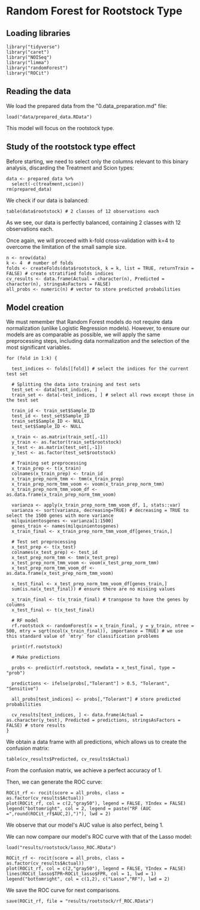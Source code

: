 # Random Forest for Rootstock Type

## Loading libraries

```
library("tidyverse")
library("caret")
library("NOISeq")
library("limma")
library("randomForest")
library("ROCit")
```

## Reading the data

We load the prepared data from the "0.data_preparation.md" file:

```
load("data/prepared_data.RData")
```

This model will focus on the rootstock type.

## Study of the rootstock type effect

Before starting, we need to select only the columns relevant to this binary analysis, discarding the Treatment and Scion types:

```
data <- prepared_data %>%
  select(-c(treatment,scion))
rm(prepared_data)
```

We check if our data is balanced:

```
table(data$rootstock) # 2 classes of 12 observations each
```

As we see, our data is perfectly balanced, containing 2 classes with 12 observations each. 

Once again, we will proceed with k-fold cross-validation with k=4 to overcome the limitation of the small sample size.

```
n <- nrow(data)
k <- 4  # number of folds
folds <- createFolds(data$rootstock, k = k, list = TRUE, returnTrain = FALSE) # create stratified folds indices
cv_results <- data.frame(Actual = character(n), Predicted = character(n), stringsAsFactors = FALSE)
all_probs <- numeric(n) # vector to store predicted probabilities
```

## Model creation

We must remember that Random Forest models do not require data normalization (unlike Logistic Regression models). However, to ensure our models are as comparable as possible, we will apply the same preprocessing steps, including data normalization and the selection of the most significant variables.

```
for (fold in 1:k) {

  test_indices <- folds[[fold]] # select the indices for the current test set
  
  # Splitting the data into training and test sets
  test_set <- data[test_indices, ]
  train_set <- data[-test_indices, ] # select all rows except those in the test set

  train_id <- train_set$Sample_ID
  test_id <- test_set$Sample_ID
  train_set$Sample_ID <- NULL
  test_set$Sample_ID <- NULL
  
  x_train <- as.matrix(train_set[,-1])
  y_train <- as.factor(train_set$rootstock)
  x_test <- as.matrix(test_set[,-1])
  y_test <- as.factor(test_set$rootstock)
  
  # Training set preprocessing
  x_train_prep <- t(x_train)
  colnames(x_train_prep) <- train_id
  x_train_prep_norm_tmm <- tmm(x_train_prep)
  x_train_prep_norm_tmm_voom <- voom(x_train_prep_norm_tmm)
  x_train_prep_norm_tmm_voom_df <- as.data.frame(x_train_prep_norm_tmm_voom)
  
  varianza <- apply(x_train_prep_norm_tmm_voom_df, 1, stats::var)
  varianza <- sort(varianza, decreasing=TRUE) # decreasing = TRUE to select the 1500 genes with more variance
  milquinientosgenes <- varianza[1:1500]
  genes_train <- names(milquinientosgenes)
  x_train_final <- x_train_prep_norm_tmm_voom_df[genes_train,]
  
  # Test set preprocessing
  x_test_prep <- t(x_test)
  colnames(x_test_prep) <- test_id
  x_test_prep_norm_tmm <- tmm(x_test_prep)
  x_test_prep_norm_tmm_voom <- voom(x_test_prep_norm_tmm)
  x_test_prep_norm_tmm_voom_df <- as.data.frame(x_test_prep_norm_tmm_voom)
  
  x_test_final <- x_test_prep_norm_tmm_voom_df[genes_train,]
  sum(is.na(x_test_final)) # ensure there are no missing values
  
  x_train_final <- t(x_train_final) # transpose to have the genes by columns
  x_test_final <- t(x_test_final)
  
  # RF model
  rf.rootstock <- randomForest(x = x_train_final, y = y_train, ntree = 500, mtry = sqrt(ncol(x_train_final)), importance = TRUE) # we use this standard value of 'mtry' for classification problems
                             
  print(rf.rootstock)
  
  # Make predictions
  
  probs <- predict(rf.rootstock, newdata = x_test_final, type = "prob")
  
  predictions <- ifelse(probs[,"Tolerant"] > 0.5, "Tolerant", "Sensitive")

  all_probs[test_indices] <- probs[,"Tolerant"] # store predicted probabilities
  
  cv_results[test_indices, ] <- data.frame(Actual = as.character(y_test), Predicted = predictions, stringsAsFactors = FALSE) # store results
}
```

We obtain a data frame with all predictions, which allows us to create the confusion matrix:

```
table(cv_results$Predicted, cv_results$Actual)
```

From the confusion matrix, we achieve a perfect accuracy of 1.

Then, we can generate the ROC curve:

```
ROCit_rf <- rocit(score = all_probs, class = as.factor(cv_results$Actual))
plot(ROCit_rf, col = c(2,"gray50"), legend = FALSE, YIndex = FALSE)
legend("bottomright", col = 2, legend = paste("RF (AUC =",round(ROCit_rf$AUC,2),")"), lwd = 2)
```

We observe that our model's AUC value is also perfect, being 1.

We can now compare our model's ROC curve with that of the Lasso model:

```
load("results/rootstock/lasso_ROC.RData")

ROCit_rf <- rocit(score = all_probs, class = as.factor(cv_results$Actual))
plot(ROCit_rf, col = c(2,"gray50"), legend = FALSE, YIndex = FALSE)
lines(ROCit_lasso$TPR~ROCit_lasso$FPR, col = 1, lwd = 1)
legend("bottomright", col = c(1,2), c("Lasso","RF"), lwd = 2)
```

We save the ROC curve for next comparisons.

```
save(ROCit_rf, file = "results/rootstock/rf_ROC.RData")
```
